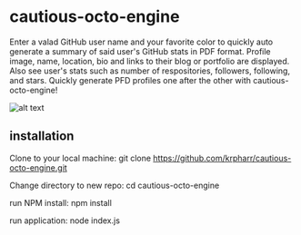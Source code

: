 # cautious-octo-engine

Enter a valad GitHub user name and your favorite color to quickly auto generate a summary of said user's GitHub stats in PDF format. Profile image, name, location, bio and links to their blog or portfolio are displayed.  Also see user's stats such as 
number of respositories, followers, following, and stars.  Quickly generate PFD profiles one after the other with cautious-octo-engine!


![alt text](Jan-18-2020.21-31-21.gif "Logo Title Text 1")


## installation

Clone to your local machine:
git clone https://github.com/krpharr/cautious-octo-engine.git

Change directory to new repo:
cd cautious-octo-engine

run NPM install:
npm install

run application:
node index.js